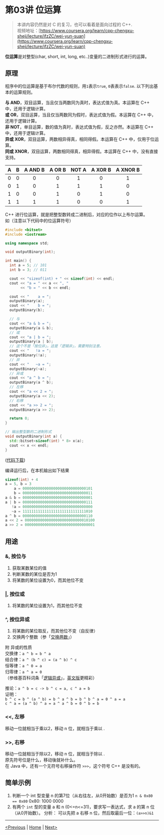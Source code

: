 # 第03讲 位运算

> 本讲内容仍然是对 C 的复习，也可以看着是面向过程的 C++.  
> 视频地址：[https://www.coursera.org/learn/cpp-chengxu-sheji/lecture/ifzZC/wei-yun-suan](https://www.coursera.org/learn/cpp-chengxu-sheji/lecture/ifzZC/wei-yun-suan)

**位运算**是对整型\(char, short, int, long, etc..\)变量的二进制形式进行的运算。

## 原理

程序中的位运算是基于布尔代数的规则，用`1`表示`true`, `0`表表示`false`. 以下列出基本的运算规则。

**与 AND**，双目运算，当且仅当两数同为真时，表达式值为真。本运算在 C++ 中，还用于逻辑计算。  
**或 OR**，双目运算，当且仅当两数同为假时，表达式值为假。本运算在 C++ 中，还用于逻辑计算。  
**非 NOT**，单目运算，数的值为真时，表达式值为假，反之亦然。本运算在 C++ 中，还用于逻辑计算。  
**异或 XOR**，双目运算，两数相异得真，相同得假。本运算在 C++ 中，仅用于位运算。  
**同或 XNOR**，双目运算，两数相同得真，相异得假。本运算在 C++ 中，没有直接支持。

| A | B | A AND B | A OR B | NOT A | A XOR B | A XNOR B |
| :---: | :---: | :---: | :---: | :---: | :---: | :---: |
| 0 | 0 | 0 | 0 | 1 | 0 | 1 |
| 0 | 1 | 0 | 1 | 1 | 1 | 0 |
| 1 | 0 | 0 | 1 | 0 | 1 | 0 |
| 1 | 1 | 1 | 1 | 0 | 0 | 1 |

C++ 进行位运算，就是把整型数转成二进制后，对应的位作以上布尔运算。  
如（注意以下代码中的位运算符号）

```cpp
#include <bitset>
#include <iostream>

using namespace std;

void outputBinary(int);

int main() {
  int a = 5; // 101
  int b = 3; // 011

  cout << "sizeof(int) + " << sizeof(int) << endl;
  cout << "a = " << a << ", "
       << "b = " << b << endl;

  cout << "    a = ";
  outputBinary(a);
  cout << "    b = ";
  outputBinary(b);

  // 与
  cout << "a & b = ";
  outputBinary(a & b);
  // 或
  cout << "a | b = ";
  outputBinary(a | b);
  // 这个不是「按位非」，这是「逻辑非」，需要特别注意。
  cout << "   !a = ";
  outputBinary(!a);
  // 非
  cout << "   ~a = ";
  outputBinary(~a);
  // 异或
  cout << "a ^ b = ";
  outputBinary(a ^ b);
  // 左移
  cout << "a << 2 = ";
  outputBinary(a << 2);
  // 右移
  cout << "a >> 2 = ";
  outputBinary(a >> 2);

  return 0;
}

// 输出整型数的二进制形式
void outputBinary(int a) {
  std::bitset<sizeof(int) * 8> x(a);
  cout << x << endl;
}
```

\([代码下载](https://github.com/iridiumcao/cpp-note/tree/880e117845a17eb6c60956118ca4255ee37bb412/code/ch03/ch03.1.cpp)\)

编译运行后，在本机输出如下结果

```cpp
sizeof(int) + 4
a = 5, b = 3
    a = 00000000000000000000000000000101
    b = 00000000000000000000000000000011
a & b = 00000000000000000000000000000001
a | b = 00000000000000000000000000000111
   !a = 00000000000000000000000000000000
   ~a = 11111111111111111111111111111010
a ^ b = 00000000000000000000000000000110
a << 2 = 00000000000000000000000000010100
a >> 2 = 00000000000000000000000000000001
```

## 用途

### &, 按位与

1. 获取某数某位的值
2. 判断某数的某位是否为1
3. 将某数的某位设置为0，而其他位不变

### \|, 按位或

1. 将某数的某位设置为1，而其他位不变

### ^, 按位异或

1. 将某数的某位取反，而其他位不变（自反律）
2. 交换两个整数（参「[交换两数](http://wiki.iridiumcao.info/it/algorithms/exchange-two-values)」）

附 异或的性质  
交换律：`a ^ b = b ^ a`  
结合律：`a ^ (b ^ c) = (a ^ b) ^ c`  
恒等律：`a ^ 0 = a`  
归零律：`a ^ a = 0`  
（参维基百科词条「[逻辑异或](https://zh.wikipedia.org/wiki/逻辑异或)」，[英文版](https://en.wikipedia.org/wiki/Exclusive_or)更精彩）

推论：`a ^ b = c -> b ^ c = a, c ^ a = b`  
证明：  
`b ^ c = b ^ (a ^ b) = b ^ a ^ b = b ^ b ^ a = 0 ^ a = a`  
`c ^ a = (a ^ b) ^ a = a ^ a ^ b = 0 ^ b = b`

### &lt;&lt;, 左移

移动一位就相当于乘以2，移动 n 位，就相当于乘以 .

### &gt;&gt;, 右移

移动一位就相当于除以2，移动 n 位，就相当于除以 .  
原先符号位是什么，移动後就补什么。  
在 Java 中，还有一个无符号右移操作符 `>>>`，这个符号 C++ 是没有的。

## 简单示例

1. 判断一个 int 型变量 n 的第7位（从右往左，从0开始数）是否为1 `n & 0x80 == 0x80` 0x80: 1000 0000
2. 有两个 `int` 型的变量 a 和 n \(0&lt;=n&lt;=31\)，要求写一表达式，求 a 的第 n 位（从0开始数）。 分析： 可以先把 a 右移 n 位，然后取最后一位：`(a>>n)&1`

---

[\<Previous](ch-02-command-parameters.md) \| [Home](SUMMARY.md) \| [Next\>](ch-04-reference.md)